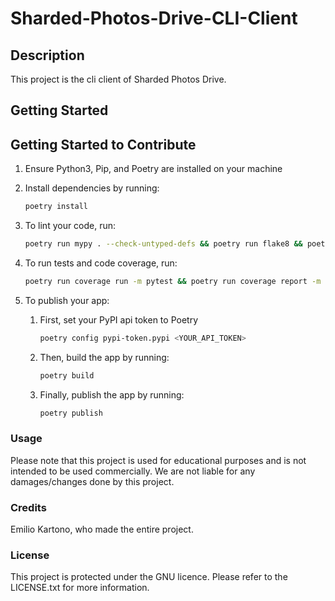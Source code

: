 # Sharded-Photos-Drive-CLI-Client

## Description

This project is the cli client of Sharded Photos Drive.

## Getting Started

## Getting Started to Contribute

1. Ensure Python3, Pip, and Poetry are installed on your machine

2. Install dependencies by running:

   ```bash
   poetry install
   ```

3. To lint your code, run:

   ```bash
   poetry run mypy . --check-untyped-defs && poetry run flake8 && poetry run black .
   ```

4. To run tests and code coverage, run:

   ```bash
   poetry run coverage run -m pytest && poetry run coverage report -m
   ```

5. To publish your app:

   1. First, set your PyPI api token to Poetry

      ```bash
      poetry config pypi-token.pypi <YOUR_API_TOKEN>
      ```

   2. Then, build the app by running:

      ```bash
      poetry build
      ```

   3. Finally, publish the app by running:

      ```bash
      poetry publish
      ```

### Usage

Please note that this project is used for educational purposes and is not intended to be used commercially. We are not liable for any damages/changes done by this project.

### Credits

Emilio Kartono, who made the entire project.

### License

This project is protected under the GNU licence. Please refer to the LICENSE.txt for more information.
